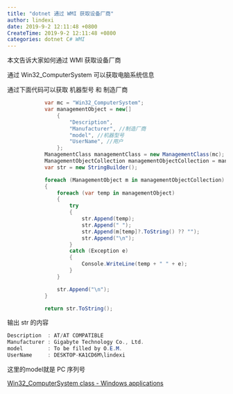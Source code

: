 ```yaml
---
title: "dotnet 通过 WMI 获取设备厂商"
author: lindexi
date: 2019-9-2 12:11:48 +0800
CreateTime: 2019-9-2 12:11:48 +0800
categories: dotnet C# WMI
---
```


本文告诉大家如何通过 WMI 获取设备厂商

<!--more-->




<!-- 标签：dotnet,C#,WMI -->

通过 Win32_ComputerSystem 可以获取电脑系统信息

通过下面代码可以获取 机器型号 和 制造厂商

```csharp
            var mc = "Win32_ComputerSystem";
            var managementObject = new[]
                {
                    "Description",
                    "Manufacturer", //制造厂商
                    "model", //机器型号
                    "UserName", //用户
                };
            ManagementClass managementClass = new ManagementClass(mc);
            ManagementObjectCollection managementObjectCollection = managementClass.GetInstances();
            var str = new StringBuilder();

            foreach (ManagementObject m in managementObjectCollection)
            {
                foreach (var temp in managementObject)
                {
                    try
                    {
                        str.Append(temp);
                        str.Append(" ");
                        str.Append(m[temp]?.ToString() ?? "");
                        str.Append("\n");
                    }
                    catch (Exception e)
                    {
                        Console.WriteLine(temp + " " + e);
                    }
                }

                str.Append("\n");
            }

            return str.ToString();
```

输出 str 的内容

```csharp
Description  : AT/AT COMPATIBLE
Manufacturer : Gigabyte Technology Co., Ltd.
model        : To be filled by O.E.M.
UserName     : DESKTOP-KA1CD6M\lindexi
```

这里的model就是 PC 序列号

[Win32_ComputerSystem class - Windows applications](https://docs.microsoft.com/en-us/windows/desktop/cimwin32prov/win32-computersystem )





